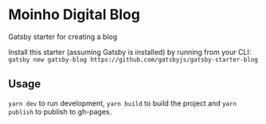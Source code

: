 # Moinho Digital Blog
Gatsby starter for creating a blog

Install this starter (assuming Gatsby is installed) by running from your CLI:
`gatsby new gatsby-blog https://github.com/gatsbyjs/gatsby-starter-blog`

## Usage

`yarn dev` to run development, `yarn build` to build the project and `yarn publish` to publish to gh-pages.
